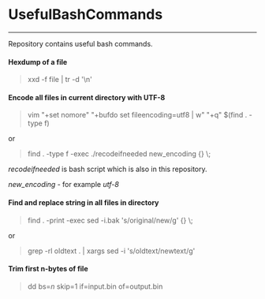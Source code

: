 # UsefulBashCommands



-------------



Repository contains useful bash commands.







#### Hexdump of a file



> xxd -f file | tr -d '\n'







#### Encode all files in current directory with UTF-8



> vim "+set nomore" "+bufdo set fileencoding=utf8 | w" "+q" $(find . -type f)



or

> find . -type f -exec ./recodeifneeded new_encoding {} \\;



*recodeifneeded* is bash script which is also in this repository.

*new_encoding* - for example *utf-8*



#### Find and replace string in all files in directory



> find . -print -exec sed -i.bak 's/original/new/g' {} \\;

or

> grep -rl oldtext . | xargs sed -i 's/oldtext/newtext/g'


#### Trim first n-bytes of file

> dd bs=*n* skip=1 if=input.bin of=output.bin

